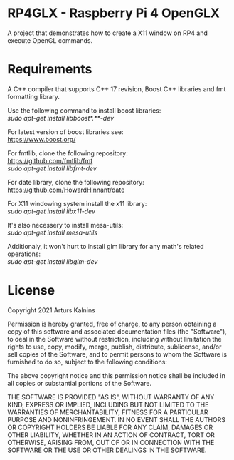 # RP4GLX - Raspberry Pi 4 OpenGLX
A project that demonstrates how to create a X11 window on RP4 and execute OpenGL commands.

# Requirements
A C++ compiler that supports C++ 17 revision, Boost C++ libraries and fmt formatting library.

Use the following command to install boost libraries:<br/>
_sudo apt-get install libboost*.**-dev_

For latest version of boost libraries see:<br/>
https://www.boost.org/

For fmtlib, clone the following repository:<br/>
https://github.com/fmtlib/fmt<br/>
_sudo apt-get install libfmt-dev_

For date library, clone the following repository:<br/>
https://github.com/HowardHinnant/date

For X11 windowing system install the x11 library:<br/>
_sudo apt-get install libx11-dev_

It's also necessery to install mesa-utils:<br/>
_sudo apt-get install mesa-utils_

Additionaly, it won't hurt to install glm library for any math's related operations:<br/>
_sudo apt-get install libglm-dev_

# License
Copyright 2021 Arturs Kalnins

Permission is hereby granted, free of charge, to any person obtaining a copy of this software and associated documentation files (the "Software"), to deal in the Software without restriction, including without limitation the rights to use, copy, modify, merge, publish, distribute, sublicense, and/or sell copies of the Software, and to permit persons to whom the Software is furnished to do so, subject to the following conditions:

The above copyright notice and this permission notice shall be included in all copies or substantial portions of the Software.

THE SOFTWARE IS PROVIDED "AS IS", WITHOUT WARRANTY OF ANY KIND, EXPRESS OR IMPLIED, INCLUDING BUT NOT LIMITED TO THE WARRANTIES OF MERCHANTABILITY, FITNESS FOR A PARTICULAR PURPOSE AND NONINFRINGEMENT. IN NO EVENT SHALL THE AUTHORS OR COPYRIGHT HOLDERS BE LIABLE FOR ANY CLAIM, DAMAGES OR OTHER LIABILITY, WHETHER IN AN ACTION OF CONTRACT, TORT OR OTHERWISE, ARISING FROM, OUT OF OR IN CONNECTION WITH THE SOFTWARE OR THE USE OR OTHER DEALINGS IN THE SOFTWARE.
